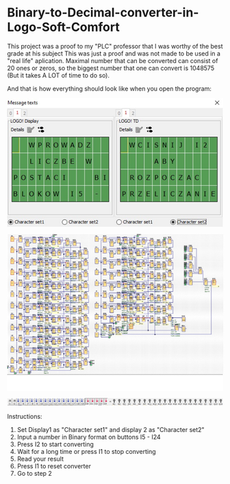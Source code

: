 # Binary-to-Decimal-converter-in-Logo-Soft-Comfort

This project was a proof to my "PLC" professor that I was worthy of the best grade at his subject
This was just a proof and was not made to be used in a "real life" aplication. 
Maximal number that can be converted can consist of 20 ones or zeros, so the biggest number that one can convert is 1048575 (But it takes A LOT of time to do so).

And that is how everything should look like when you open the program:

![Alt text](Pictures/Message-Screen.jpg?raw=true "Message screen")

![Alt text](Pictures/FBD-Binary-Decimal.jpg?raw=true "FBD Blocks")

![Alt text](Pictures/Inputs-And-Outputs.jpg?raw=true "Inputs and Outputs")

Instructions:
1. Set Display1 as "Character set1" and display 2 as "Character set2"
2. Input a number in Binary format on buttons I5 - I24
3. Press I2 to start converting
4. Wait for a long time or press I1 to stop converting
5. Read your result
6. Press I1 to reset converter
7. Go to step 2


